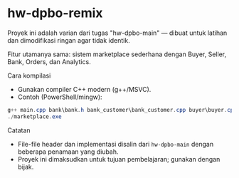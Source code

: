 # hw-dpbo-remix

Proyek ini adalah varian dari tugas "hw-dpbo-main" — dibuat untuk latihan dan dimodifikasi ringan agar tidak identik.

Fitur utamanya sama: sistem marketplace sederhana dengan Buyer, Seller, Bank, Orders, dan Analytics.

Cara kompilasi

- Gunakan compiler C++ modern (g++/MSVC).
- Contoh (PowerShell/mingw):

```powershell
g++ main.cpp bank\bank.h bank_customer\bank_customer.cpp buyer\buyer.cpp seller\seller.cpp order\order.cpp store\store.cpp -o marketplace.exe -std=c++11
./marketplace.exe
```

Catatan

- File-file header dan implementasi disalin dari `hw-dpbo-main` dengan beberapa penamaan yang diubah.
- Proyek ini dimaksudkan untuk tujuan pembelajaran; gunakan dengan bijak.
